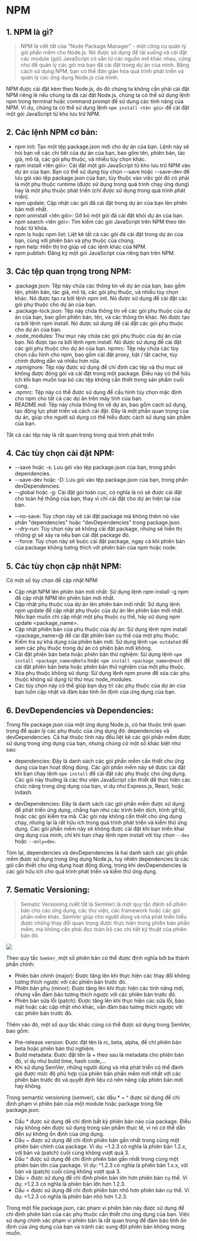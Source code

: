 # NPM

## 1. NPM là gì?
> NPM là viết tắt của "Node Package Manager" - một công cụ quản lý gói phần mềm cho Node.js. Nó được sử dụng để tải xuống và cài đặt các module (gói) JavaScript có sẵn từ các nguồn mở khác nhau, cũng như để quản lý các gói mà bạn đã cài đặt trong dự án của mình. Bằng cách sử dụng NPM, bạn có thể đơn giản hóa quá trình phát triển và quản lý các ứng dụng Node.js của mình.

NPM được cài đặt kèm theo Node.js, do đó chúng ta không cần phải cài đặt NPM riêng lẻ nếu chúng ta đã cài đặt Node.js. chúng ta có thể sử dụng lệnh npm trong terminal hoặc command prompt để sử dụng các tính năng của NPM. Ví dụ, chúng ta có thể sử dụng lệnh `npm install <tên gói>` để cài đặt một gói JavaScript từ kho lưu trữ NPM.

## 2. Các lệnh NPM cơ bản:
- npm init: Tạo một tệp package.json mới cho dự án của bạn. Lệnh này sẽ hỏi bạn về các chi tiết của dự án của bạn, bao gồm tên, phiên bản, tác giả, mô tả, các gói phụ thuộc, và nhiều tùy chọn khác.
- npm install <tên gói>: Cài đặt một gói JavaScript từ kho lưu trữ NPM vào dự án của bạn. Bạn có thể sử dụng tùy chọn --save hoặc --save-dev để lưu gói vào tệp package.json của bạn, tùy thuộc vào việc gói đó có phải là một phụ thuộc runtime (được sử dụng trong quá trình chạy ứng dụng) hay là một phụ thuộc phát triển (chỉ được sử dụng trong quá trình phát triển).
- npm update: Cập nhật các gói đã cài đặt trong dự án của bạn lên phiên bản mới nhất.
- npm uninstall <tên gói>: Gỡ bỏ một gói đã cài đặt khỏi dự án của bạn.
- npm search <tên gói>: Tìm kiếm các gói JavaScript trên NPM theo tên hoặc từ khóa.
- npm ls hoặc npm list: Liệt kê tất cả các gói đã cài đặt trong dự án của bạn, cùng với phiên bản và phụ thuộc của chúng.
- npm help: Hiển thị trợ giúp về các lệnh khác của NPM.
- npm publish: Đăng ký một gói JavaScript của riêng bạn trên NPM.

## 3. Các tệp quan trọng trong NPM:
- .package.json: Tệp này chứa các thông tin về dự án của bạn, bao gồm tên, phiên bản, tác giả, mô tả, các gói phụ thuộc, và nhiều tùy chọn khác. Nó được tạo ra bởi lệnh npm init. Nó được sử dụng để cài đặt các gói phụ thuộc cho dự án của bạn.
- .package-lock.json: Tệp này chứa thông tin về các gói phụ thuộc của dự án của bạn, bao gồm phiên bản, tên, và các thông tin khác. Nó được tạo ra bởi lệnh npm install. Nó được sử dụng để cài đặt các gói phụ thuộc cho dự án của bạn.
- .node_modules: Thư mục này chứa các gói phụ thuộc của dự án của bạn. Nó được tạo ra bởi lệnh npm install. Nó được sử dụng để cài đặt các gói phụ thuộc cho dự án của bạn.
npmrc: Tệp này chứa các tùy chọn cấu hình cho npm, bao gồm cài đặt proxy, bật / tắt cache, tùy chỉnh đường dẫn và nhiều hơn nữa.
- .npmignore: Tệp này được sử dụng để chỉ định các tệp và thư mục sẽ không được đóng gói và cài đặt trong một package. Điều này có thể hữu ích khi bạn muốn loại bỏ các tệp không cần thiết trong sản phẩm cuối cùng.
- .npmrc: Tệp này có thể được sử dụng để cấu hình tùy chọn mặc định cho npm cho tất cả các dự án trên máy tính của bạn.
- README.md: Tệp này chứa thông tin về dự án, bao gồm cách sử dụng, tạo động lực phát triển và cách cài đặt. Đây là một phần quan trọng của dự án, giúp cho người sử dụng có thể hiểu được cách sử dụng sản phẩm của bạn.

Tất cả các tệp này là rất quan trọng trong quá trình phát triển 

## 4. Các tùy chọn cài đặt NPM:
- --save hoặc -s: Lưu gói vào tệp package.json của bạn, trong phần dependencies.
- --save-dev hoặc -D: Lưu gói vào tệp package.json của bạn, trong phần devDependencies.
- --global hoặc -g: Cài đặt gói toàn cục, có nghĩa là nó sẽ được cài đặt cho toàn hệ thống của bạn, thay vì chỉ cài đặt cho dự án hiện tại của bạn.
* --no-save: Tùy chọn này sẽ cài đặt package mà không thêm nó vào phần "dependencies" hoặc "devDependencies" trong package.json.
* --dry-run: Tùy chọn này sẽ không cài đặt package, nhưng sẽ hiển thị những gì sẽ xảy ra nếu bạn cài đặt package đó.
* --force: Tùy chọn này sẽ buộc cài đặt package, ngay cả khi phiên bản của package không tương thích với phiên bản của npm hoặc node.

## 5. Các tùy chọn cập nhật NPM:
Có một số tùy chọn để cập nhật NPM:
- Cập nhật NPM lên phiên bản mới nhất: Sử dụng lệnh npm install -g npm để cập nhật NPM lên phiên bản mới nhất.
- Cập nhật phụ thuộc của dự án lên phiên bản mới nhất:
Sử dụng lệnh npm update để cập nhật phụ thuộc của dự án lên phiên bản mới nhất. Nếu bạn muốn chỉ cập nhật một phụ thuộc cụ thể, hãy sử dụng npm update <package_name>.
- Cập nhật phiên bản của phụ thuộc của dự án: Sử dụng lệnh npm install <package_name>@<version> để cài đặt phiên bản cụ thể của một phụ thuộc.
- Kiểm tra sự khả dụng của phiên bản mới:
Sử dụng lệnh `npm outdated` để xem các phụ thuộc trong dự án có phiên bản mới không.
- Cài đặt phiên bản beta hoặc phiên bản thử nghiệm:
Sử dụng lệnh `npm install <package_name>@beta` hoặc `npm install <package_name>@next` để cài đặt phiên bản beta hoặc phiên bản thử nghiệm của một phụ thuộc.
- Xóa phụ thuộc không sử dụng: Sử dụng lệnh npm prune để xóa các phụ thuộc không sử dụng từ thư mục node_modules.
- Các tùy chọn này có thể giúp bạn duy trì các phụ thuộc của dự án của bạn luôn cập nhật và đảm bảo tính ổn định của ứng dụng của bạn.

## 6. DevDependencies và Dependencies:
Trong file package.json của một ứng dụng Node.js, có hai thuộc tính quan trọng để quản lý các phụ thuộc của ứng dụng đó: dependencies và devDependencies. Cả hai thuộc tính này đều liệt kê các gói phần mềm được sử dụng trong ứng dụng của bạn, nhưng chúng có một số khác biệt như sau:

- dependencies: Đây là danh sách các gói phần mềm cần thiết cho ứng dụng của bạn hoạt động đúng. Các gói phần mềm này sẽ được cài đặt khi bạn chạy lệnh `npm install` để cài đặt các phụ thuộc cho ứng dụng. Các gói này thường là các thư viện JavaScript cần thiết để thực hiện các chức năng trong ứng dụng của bạn, ví dụ như Express.js, React, hoặc lodash.

- devDependencies: Đây là danh sách các gói phần mềm được sử dụng để phát triển ứng dụng, chẳng hạn như các trình biên dịch, trình gỡ lỗi, hoặc các gói kiểm tra mã. Các gói này không cần thiết cho ứng dụng chạy, nhưng lại là rất hữu ích trong quá trình phát triển và kiểm thử ứng dụng. Các gói phần mềm này sẽ không được cài đặt khi bạn triển khai ứng dụng của mình, chỉ khi bạn chạy lệnh npm install với tùy chọn `--dev` hoặc `--only=dev`.

Tóm lại, dependencies và devDependencies là hai danh sách các gói phần mềm được sử dụng trong ứng dụng Node.js, tuy nhiên dependencies là các gói cần thiết cho ứng dụng hoạt động đúng, trong khi devDependencies là các gói hữu ích cho quá trình phát triển và kiểm thử ứng dụng.

## 7. Sematic Versioning:
> Sematic Versioning (viết tắt là SemVer) là một quy tắc đánh số phiên bản cho các ứng dụng, các thư viện, các framework hoặc các gói phần mềm khác. SemVer giúp cho người dùng và nhà phát triển hiểu được những thay đổi quan trọng được thực hiện trong phiên bản phần mềm, mà không cần phải đọc toàn bộ các chi tiết kỹ thuật của phiên bản đó.

![](https://cdn.hashnode.com/res/hashnode/image/upload/v1627119708278/PXWhudMNx.png)

Theo quy tắc `SemVer`, một số phiên bản có thể được định nghĩa bởi ba thành phần chính:
- Phiên bản chính (major): Được tăng lên khi thực hiện các thay đổi không tương thích ngược với các phiên bản trước đó.
- Phiên bản phụ (minor): Được tăng lên khi thực hiện các tính năng mới, nhưng vẫn đảm bảo tương thích ngược với các phiên bản trước đó.
- Phiên bản sửa lỗi (patch): Được tăng lên khi thực hiện các sửa lỗi, bảo mật hoặc các cập nhật nhỏ khác, vẫn đảm bảo tương thích ngược với các phiên bản trước đó.

Thêm vào đó, một số quy tắc khác cũng có thể được sử dụng trong SemVer, bao gồm:
- Pre-release version: Được đặt tên là rc, beta, alpha, để chỉ phiên bản beta hoặc phiên bản thử nghiệm.
- Build metadata: Được đặt tên là + theo sau là metadata cho phiên bản đó, ví dụ như build time, hash code,...
- Khi sử dụng SemVer, những người dùng và nhà phát triển có thể đánh giá được mức độ phù hợp của phiên bản phần mềm mới nhất với các phiên bản trước đó và quyết định liệu có nên nâng cấp phiên bản mới hay không.

Trong semantic versioning (semver), các dấu * ~ ^ được sử dụng để chỉ định phạm vi phiên bản của một module hoặc package trong file package.json.
- Dấu * được sử dụng để chỉ định bất kỳ phiên bản nào của package. Điều này không nên được sử dụng trong sản phẩm thực tế, vì nó có thể dẫn đến sự không ổn định của ứng dụng.
- Dấu ~ được sử dụng để chỉ định phiên bản gần nhất trong cùng một phiên bản chính của package. Ví dụ: ~1.2.3 có nghĩa là phiên bản 1.2.x, với bản vá (patch) cuối cùng không vượt quá 3.
- Dấu ^ được sử dụng để chỉ định phiên bản gần nhất trong cùng một phiên bản lớn của package. Ví dụ: ^1.2.3 có nghĩa là phiên bản 1.x.x, với bản vá (patch) cuối cùng không vượt quá 3.
- Dấu > được sử dụng để chỉ định phiên bản lớn hơn phiên bản cụ thể. Ví dụ: >1.2.3 có nghĩa là phiên bản lớn hơn 1.2.3.
- Dấu < được sử dụng để chỉ định phiên bản nhỏ hơn phiên bản cụ thể. Ví dụ: <1.2.3 có nghĩa là phiên bản nhỏ hơn 1.2.3.

Trong một file package.json, các phạm vi phiên bản này được sử dụng để chỉ định phiên bản của các phụ thuộc cần thiết cho ứng dụng của bạn. Việc sử dụng chính xác phạm vi phiên bản là rất quan trọng để đảm bảo tính ổn định của ứng dụng của bạn và tránh các xung đột phiên bản không mong muốn.